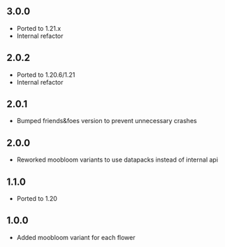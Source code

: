 ## 3.0.0

- Ported to 1.21.x
- Internal refactor

## 2.0.2

- Ported to 1.20.6/1.21
- Internal refactor

## 2.0.1

- Bumped friends&foes version to prevent unnecessary crashes

## 2.0.0

- Reworked moobloom variants to use datapacks instead of internal api

## 1.1.0

- Ported to 1.20

## 1.0.0

- Added moobloom variant for each flower